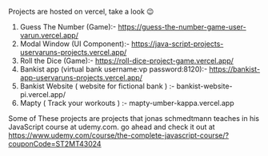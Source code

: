 Projects are hosted on vercel, take a look 😉

1. Guess The Number (Game):- https://guess-the-number-game-user-varun.vercel.app/
2. Modal Window (UI Component):- https://java-script-projects-uservaruns-projects.vercel.app/ 
3. Roll the Dice (Game):- https://roll-dice-project-game.vercel.app/
4. Bankist app (virtual bank username:vp  password:8120):- https://bankist-app-uservaruns-projects.vercel.app/
5. Bankist Website ( website for fictional bank ) :- bankist-website-pi.vercel.app/
6. Mapty ( Track your workouts ) :- mapty-umber-kappa.vercel.app


Some of These  projects are projects that jonas schmedtmann teaches in his JavaScript course at udemy.com. go ahead and check it out at https://www.udemy.com/course/the-complete-javascript-course/?couponCode=ST2MT43024
